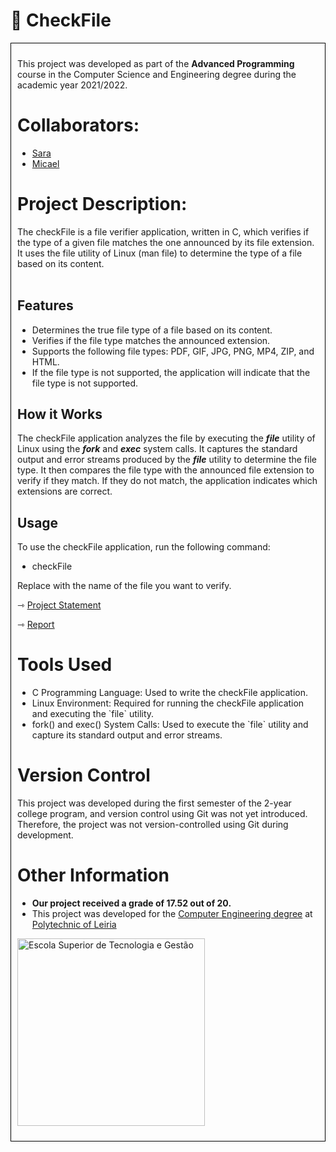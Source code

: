 <h1>📜 CheckFile</h1>

<div style="border: 1px solid black; padding: 10px;">
<p>This project was developed as part of the <strong>Advanced Programming</strong> course in the Computer Science and Engineering degree during the academic year 2021/2022.
<h1>Collaborators:</h1>
<ul>
<li><a href="https://github.com/sfilipa">Sara</a></li>
<li><a href="https://github.com/MFMici">Micael</a></li>
</ul>
<h1>Project Description:</h1>
The checkFile is a file verifier application, written in C, which verifies if the type of a given file matches the one announced by its file extension. It uses the file utility of Linux (man file) to determine the type of a file based on its content.
<br><br>
<h2>Features</h2>
<ul>
<li>Determines the true file type of a file based on its content.</li>
<li>Verifies if the file type matches the announced extension.</li>
<li>Supports the following file types: PDF, GIF, JPG, PNG, MP4, ZIP, and HTML.</li>
<li>If the file type is not supported, the application will indicate that the file type is not supported.</li>
</ul>
<h2>How it Works</h2>
The checkFile application analyzes the file by executing the <strong><i>file</i></strong> utility of Linux using the <strong><i>fork</i></strong> and <strong><i>exec</i></strong> system calls. It captures the standard output and error streams produced by the <strong><i>file</i></strong> utility to determine the file type. It then compares the file type with the announced file extension to verify if they match. If they do not match, the application indicates which extensions are correct.

<h2>Usage</h2>
To use the checkFile application, run the following command:
<ul>
<li>checkFile <filename></li>
</ul>
Replace <strong><i><filename></i></strong> with the name of the file you want to verify.
<p>&#8702; <a href="https://github.com/sfilipa/Project-PA-2021-22/blob/main/EI_PA.1S2021-22.proj_checkFile---v2.pdf">Project Statement</a></p>
<p>&#8702; <a href="https://github.com/sfilipa/Project-PA-2021-22/blob/main/PA.proj-2021-2022.2201743-2201757/relatorio_proj_PA_2201743-2201757.pdf">Report</a></p>
<h1>Tools Used</h1>
<ul>
<li>C Programming Language: Used to write the checkFile application.</li>
<li>Linux Environment: Required for running the checkFile application and executing the `file` utility.</li>
<li>fork() and exec() System Calls: Used to execute the `file` utility and capture its standard output and error streams.</li>
</ul>

<h1>Version Control</h1>
<p>This project was developed during the first semester of the 2-year college program, and version control using Git was not yet introduced. Therefore, the project was not version-controlled using Git during development.</p>

<h1>Other Information</h1>
<ul>
  <li><strong>Our project received a grade of 17.52 out of 20.</strong></li>
  <li>This project was developed for the <a href="https://www.ipleiria.pt/curso/licenciatura-em-engenharia-informatica/" rel="nofollow">Computer Engineering degree</a> at <a href="https://www.ipleiria.pt" rel="nofollow">Polytechnic of Leiria</a></li>
</ul>
<p><a href="https://www.ipleiria.pt/estg/" rel="nofollow"><img src="https://camo.githubusercontent.com/f11c2f47a7221ed3eb4c80f84fe7c67414e23377aff6c6af3182c88624fbbbea/68747470733a2f2f7777772e69706c65697269612e70742f6e6f726d617367726166696361732f77702d636f6e74656e742f75706c6f6164732f73697465732f38302f323031372f30392f657374675f682d30312e6a7067" width="300" alt="Escola Superior de Tecnologia e Gestão" title="Escola Superior de Tecnologia e Gestão" data-canonical-src="https://www.ipleiria.pt/normasgraficas/wp-content/uploads/sites/80/2017/09/estg_h-01.jpg" style="max-width: 100%;"></a></p>
</div>
